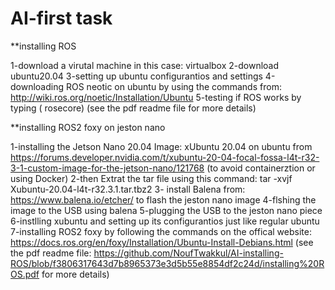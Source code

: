 # AI-first task


**installing ROS

1-download a virutal machine in this case: virtualbox
2-download ubuntu20.04
3-setting up ubuntu configurantios and settings
4-downloading ROS neotic on ubuntu by using the commands from: http://wiki.ros.org/noetic/Installation/Ubuntu
5-testing if ROS works by typing ( rosecore)
(see the pdf readme file for more details)

**installing ROS2 foxy on jeston nano

1-installing the Jetson Nano 20.04 Image: xUbuntu 20.04 on ubuntu from https://forums.developer.nvidia.com/t/xubuntu-20-04-focal-fossa-l4t-r32-3-1-custom-image-for-the-jetson-nano/121768 (to avoid containerztion or using Docker)
2-then Extrat the tar file using this command: tar -xvjf Xubuntu-20.04-l4t-r32.3.1.tar.tbz2
3- install Balena from: https://www.balena.io/etcher/ to flash the jeston nano image
4-flshing the image to the USB using balena
5-plugging the USB to the jeston nano piece 
6-instlling xubuntu and setting up its configurantios just like regular ubuntu 
7-installing ROS2 foxy by following the commands on  the offical website: https://docs.ros.org/en/foxy/Installation/Ubuntu-Install-Debians.html
(see the pdf readme file: https://github.com/NoufTwakkul/AI-installing-ROS/blob/f3806317643d7b8965373e3d5b55e8854df2c24d/installing%20ROS.pdf for more details)

